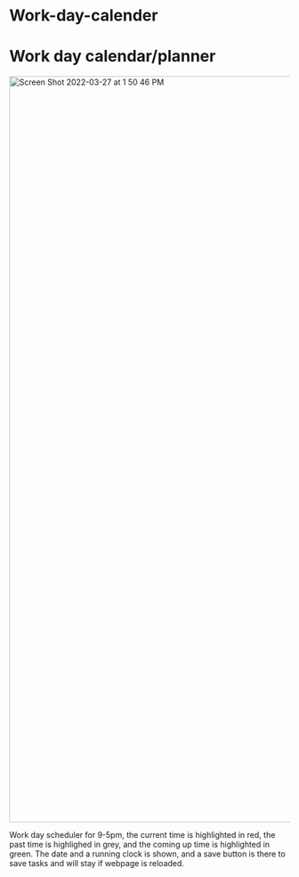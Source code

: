 # Work-day-calender
<h1> Work day calendar/planner </h1>
<img width="1338" alt="Screen Shot 2022-03-27 at 1 50 46 PM" src="https://user-images.githubusercontent.com/98415796/160293997-5a7054d4-9db1-481c-981e-d8c9bffc4def.png">
<p>Work day scheduler for 9-5pm, the current time is highlighted in red, the past time is highlighed in grey, and the coming up time is highlighted in green. The date and a running clock is shown, and a save button is there to save tasks and will stay if webpage is reloaded.  </p>

